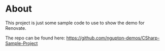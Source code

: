 # About
This project is just some sample code to use to show the demo for Renovate.

The repo can be found here: https://github.com/ngupton-demos/CSharp-Sample-Project
